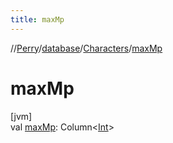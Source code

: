 ```yaml
---
title: maxMp
---
```

//[Perry](../../../index.html)/[database](../index.html)/[Characters](index.html)/[maxMp](max-mp.html)



# maxMp



[jvm]\
val [maxMp](max-mp.html): Column<[Int](https://kotlinlang.org/api/latest/jvm/stdlib/kotlin/-int/index.html)>




